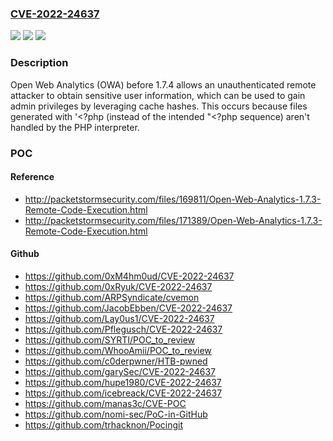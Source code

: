 ### [CVE-2022-24637](https://cve.mitre.org/cgi-bin/cvename.cgi?name=CVE-2022-24637)
![](https://img.shields.io/static/v1?label=Product&message=n%2Fa&color=blue)
![](https://img.shields.io/static/v1?label=Version&message=n%2Fa&color=blue)
![](https://img.shields.io/static/v1?label=Vulnerability&message=n%2Fa&color=brighgreen)

### Description

Open Web Analytics (OWA) before 1.7.4 allows an unauthenticated remote attacker to obtain sensitive user information, which can be used to gain admin privileges by leveraging cache hashes. This occurs because files generated with '<?php (instead of the intended "<?php sequence) aren't handled by the PHP interpreter.

### POC

#### Reference
- http://packetstormsecurity.com/files/169811/Open-Web-Analytics-1.7.3-Remote-Code-Execution.html
- http://packetstormsecurity.com/files/171389/Open-Web-Analytics-1.7.3-Remote-Code-Execution.html

#### Github
- https://github.com/0xM4hm0ud/CVE-2022-24637
- https://github.com/0xRyuk/CVE-2022-24637
- https://github.com/ARPSyndicate/cvemon
- https://github.com/JacobEbben/CVE-2022-24637
- https://github.com/Lay0us1/CVE-2022-24637
- https://github.com/Pflegusch/CVE-2022-24637
- https://github.com/SYRTI/POC_to_review
- https://github.com/WhooAmii/POC_to_review
- https://github.com/c0derpwner/HTB-pwned
- https://github.com/garySec/CVE-2022-24637
- https://github.com/hupe1980/CVE-2022-24637
- https://github.com/icebreack/CVE-2022-24637
- https://github.com/manas3c/CVE-POC
- https://github.com/nomi-sec/PoC-in-GitHub
- https://github.com/trhacknon/Pocingit

